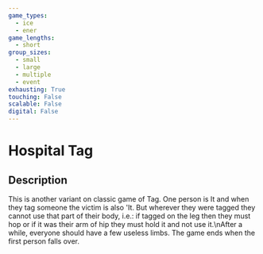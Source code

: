 ```yaml
---
game_types:
  - ice
  - ener
game_lengths:
  - short
group_sizes:
  - small
  - large
  - multiple
  - event
exhausting: True
touching: False
scalable: False
digital: False
---
```

# Hospital Tag

## Description
This is another variant on classic game of Tag. One person is It and when they tag someone the victim is also 'It. But wherever they were tagged they cannot use that part of their body, i.e.: if tagged on the leg then they must hop or if it was their arm of hip they must hold it and not use it.\nAfter a while, everyone should have a few useless limbs. The game ends when the first person falls over.

